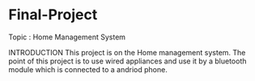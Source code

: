 # Final-Project
Topic : Home Management System

INTRODUCTION
 This project is on the Home management system. The point of this project is to use wired appliances and use it by a bluetooth module which is connected to a andriod phone.
